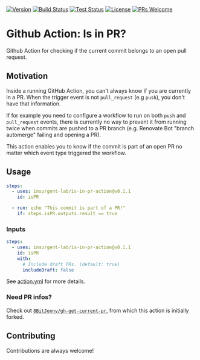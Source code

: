 [![Version](https://img.shields.io/github/v/release/insurgent-lab/is-in-pr-action.svg?display_name=tag&sort=semver)](https://github.com/insurgent-lab/is-in-pr-action/releases)
[![Build Status](https://github.com/insurgent-lab/is-in-pr-action/actions/workflows/build.yml/badge.svg)](https://github.com/insurgent-lab/is-in-pr-action/actions/workflows/build.yml)
[![Test Status](https://github.com/insurgent-lab/is-in-pr-action/actions/workflows/test.yml/badge.svg)](https://github.com/insurgent-lab/is-in-pr-action/actions/workflows/test.yml)
[![License](https://img.shields.io/github/license/insurgent-lab/is-in-pr-action.svg)](https://github.com/insurgent-lab/is-in-pr-action/blob/main/LICENSE)
[![PRs Welcome](https://img.shields.io/badge/PRs-welcome-brightgreen.svg)](http://makeapullrequest.com)

# Github Action: Is in PR?

Github Action for checking if the current commit belongs to an open pull request.

## Motivation

Inside a running GitHub Action, you can't always know if you are currently in a PR. When the trigger event is not `pull_request` (e.g `push`), you don't have that information.

If for example you need to configure a workflow to run on both `push` and `pull_request` events, there is currently no way to prevent it from running twice when commits are pushed to a PR branch (e.g. Renovate Bot "branch automerge" failing and opening a PR).

This action enables you to know if the commit is part of an open PR no matter which event type triggered the workflow.

## Usage

```yml
steps:
  - uses: insurgent-lab/is-in-pr-action@v0.1.1
    id: isPR

  - run: echo "This commit is part of a PR!"
    if: steps.isPR.outputs.result == true
```

### Inputs

```yml
steps:
  - uses: insurgent-lab/is-in-pr-action@v0.1.1
    id: isPR
    with:
      # Include draft PRs. (default: true)
      includeDraft: false
```

See [action.yml](action.yml) for more details.

### Need PR infos?

Check out [`8BitJonny/gh-get-current-pr`](https://github.com/8BitJonny/gh-get-current-pr), from which this action is initially forked.

## Contributing

Contributions are always welcome!
